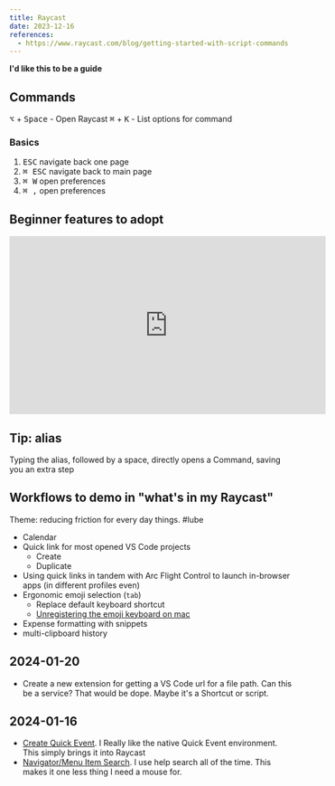 ```yaml
---
title: Raycast
date: 2023-12-16
references:
  - https://www.raycast.com/blog/getting-started-with-script-commands
---
```


**I'd like this to be a guide**

## Commands

<kbd>⌥</kbd> + <kbd>Space</kbd> - Open Raycast
<kbd>⌘</kbd> + <kbd>K</kbd> - List options for command

### Basics

1. <kbd>ESC</kbd> navigate back one page
1. <kbd>⌘ ESC</kbd> navigate back to main page
1. <kbd>⌘ W</kbd> open preferences
1. <kbd>⌘ ,</kbd> open preferences

## Beginner features to adopt

<div data-responsive-youtube-container>

<iframe width="560" height="315" src="https://www.youtube.com/embed/LyacFwVDr8o?si=bXTRJWsfoeBoNd03" title="YouTube video player" frameborder="0" allow="accelerometer; autoplay; clipboard-write; encrypted-media; gyroscope; picture-in-picture; web-share" allowfullscreen></iframe>
</div>

## Tip: alias

Typing the alias, followed by a space, directly opens a Command, saving you an extra step

## Workflows to demo in "what's in my Raycast"

Theme: reducing friction for every day things. #lube

- Calendar
- Quick link for most opened VS Code projects
  - Create
  - Duplicate
- Using quick links in tandem with Arc Flight Control to launch in-browser apps (in different profiles even)
- Ergonomic emoji selection (`tab`)
  - Replace default keyboard shortcut
  - [Unregistering the emoji keyboard on mac](https://www.reddit.com/r/MacOS/comments/15j3pza/comment/juxx8ib/?utm_source=share&utm_medium=web3x&utm_name=web3xcss&utm_term=1&utm_content=share_button)
- Expense formatting with snippets
- multi-clipboard history

## 2024-01-20

- Create a new extension for getting a VS Code url for a file path. Can this be a service? That would be dope. Maybe it's a Shortcut or script.

## 2024-01-16

- [Create Quick Event](https://www.raycast.com/mblode/quick-event/commands). I Really like the native Quick Event environment. This simply brings it into Raycast
- [Navigator/Menu Item Search](https://www.raycast.com/changelog/1-20-0). I use help search all of the time. This makes it one less thing I need a mouse for.
